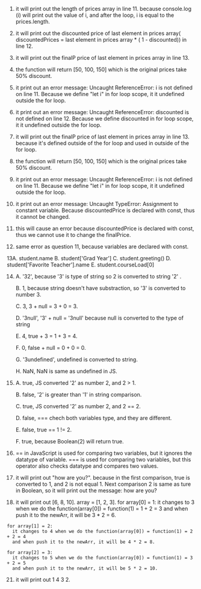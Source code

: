 1. it will print out the length of prices array in line 11. because console.log (i) will print out the value of i, and after the loop, i is equal to the prices.length.

2. it will print out the discounted price of last element in prices array( discountedPrices = last element in prices array * ( 1 - discounted)) in line 12.

3. it will print out the finalP price of last element in prices array in line 13.

4. the function will return [50, 100, 150] which is the original prices take 50% discount.

5. it print out an error message: Uncaught ReferenceError: i is not defined on line 11. Because we define "let i" in for loop scope, it it undefined outside the for loop.

6. it print out an error message: Uncaught ReferenceError: discounted is not defined on line 12. Because we define discounted in for loop scope, it it undefined outside the for loop.

7. it will print out the finalP price of last element in prices array in line 13. because it's defined outside of the for loop and used in outside of the for loop. 

8. the function will return [50, 100, 150] which is the original prices take 50% discount.

9. it print out an error message: Uncaught ReferenceError: i is not defined on line 11. Because we define "let i" in for loop scope, it it undefined outside the for loop.

10. it print out an error message: Uncaught TypeError: Assignment to constant variable. Because discountedPrice is declared with const, thus it cannot be changed.

11. this will cause an error because discountedPrice is declared with const, thus we cannot use it to change the finalPrice.

12. same error as question 11, because variables are declared with const.

13A. student.name
  B. student['Grad Year']
  C. student.greeting()
  D. student['Favorite Teacher'].name
  E. student.courseLoad[0]
  
14. A. '32', because '3' is type of string so 2 is converted to string '2' . 

    B. 1, because string doesn't have substraction, so '3' is converted to number 3.
    
    C. 3, 3 + null = 3 + 0 = 3.
    
    D. '3null', '3' + null = '3null' because null is converted to the type of string
    
    E. 4, true + 3 = 1 + 3 = 4.
    
    F. 0, false + null = 0 + 0 = 0.
    
    G. '3undefined', undefined is converted to string.
    
    H. NaN, NaN is same as undefined in JS.
    
    
15. A. true, JS converted '2' as number 2, and 2 > 1.

    B. false, '2' is greater than '1' in string comparison.
    
    C. true, JS converted '2' as number 2, and 2 == 2.
    
    D. false, === chech both variables type, and they are different.
    
    E. false, true == 1 != 2.
    
    F. true, because Boolean(2) will return true.
    
    
16. == in JavaScript is used for comparing two variables, but it ignores the datatype of variable. === is used for comparing two variables, but this operator also checks datatype and compares two values.

17. it will print out "how are you?". because in the first comparison, true is converted to 1, and 2 is not equal 1. Next comparison 2 is same as ture in Boolean, so it will print out the message: how are you?


 19. it will print out [6, 8, 10].
    array = [1, 2, 3].
    for array[0] = 1: 
      it changes to 3 when we do the function(array[0]) = function(1) = 1 + 2 = 3
      and when push it to the newArr, it will be 3 * 2 = 6.
      
    for array[1] = 2: 
      it changes to 4 when we do the function(array[0]) = function(1) = 2 + 2 = 4
      and when push it to the newArr, it will be 4 * 2 = 8.
      
    for array[2] = 3: 
      it changes to 5 when we do the function(array[0]) = function(1) = 3 + 2 = 5
      and when push it to the newArr, it will be 5 * 2 = 10.
      
      
 21. it will print out 1 4 3 2.

